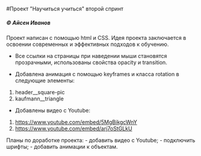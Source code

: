 #Проект "Научиться учиться" второй спринт
##### &copy; Айсен Иванов
Проект написан с помощью html и CSS.
Идея проекта заключается в освоении современных и эффективных подходов к обучению.

* Все ссылки на страницы при наведении мыши становятся прозрачными, использованы свойства opacity и transition.

* Добавлена анимация с помощью keyframes и класса rotation в следующие элементы:
1. header__square-pic
2. kaufmann__triangle

* Добавлены видео с Youtube:
1. https://www.youtube.com/embed/5MgBikgcWnY 
2. https://www.youtube.com/embed/arj7oStGLkU

Планы по доработке проекта: 
    - добавить видео c Youtube;
    - подключить шрифты;
    - добавить анимации к объектам.